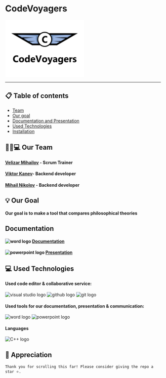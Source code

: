 # CodeVoyagers
![Logo](assets/logo.png)
<hr>

## 📋 Table of contents
 
  
  - [Team](#team)
  - [Our goal](#goal)
  - [Documentation and Presentation](#docs)
  - [Used Technologies](#technologies)
  - [Installation](#instal)

## 👨🏻💻 Our Team <a name="team"></a>
 
#### [Velizar Mihailov](https://github.com/VNMihaylov22) - Scrum Trainer
#### [Viktor Kanev](https://github.com/VBKanev22)- Backend developer
#### [Mihail Nikolov](https://github.com/MANikolov22) - Backend developer

## 💡 Our Goal <a name="goal"></a>

#### Our goal is to make a tool that compares philosophical theories

## Documentation <a name="docs"></a>

#### <img src= "https://upload.wikimedia.org/wikipedia/commons/f/fd/Microsoft_Office_Word_%282019%E2%80%93present%29.svg" height='40' width='40' alt="word logo"> [Documentation](https://codingburgas-my.sharepoint.com/:w:/g/personal/vnmihaylov22_codingburgas_bg/EQrIz5Y7tapMl60JRkr7fcQBMQf8u6usGGgb2ox3he4AVA?e=q6H4gH)
#### <img src= "https://upload.wikimedia.org/wikipedia/commons/0/0d/Microsoft_Office_PowerPoint_%282019%E2%80%93present%29.svg" height='40' width='40' alt="powerpoint logo"> [Presentation](https://codingburgas-my.sharepoint.com/:p:/g/personal/vnmihaylov22_codingburgas_bg/EXMvW3_g0ZVDjNU0uLoa-6YBhXyI2A37YQsRpFJ3cCLygw?e=0MAaRR)

## 💻 Used Technologies <a name="technologies"></a>

#### Used code editor & collaborative service: 
<img src="https://upload.wikimedia.org/wikipedia/commons/5/59/Visual_Studio_Icon_2019.svg" height='40' width='40' alt="visual studio logo"> 
<img src="https://img.icons8.com/?size=256&id=bVGqATNwfhYq&format=png "height='40' width='40' alt="github logo"> 
<img src="https://img.icons8.com/?size=256&id=20906&format=png "height='40' width='40'alt="git logo">

#### Used tools for our documentation, presentation & communication:
<img src= "https://upload.wikimedia.org/wikipedia/commons/f/fd/Microsoft_Office_Word_%282019%E2%80%93present%29.svg" height='40' width='40' alt="word logo"> <img src= "https://upload.wikimedia.org/wikipedia/commons/0/0d/Microsoft_Office_PowerPoint_%282019%E2%80%93present%29.svg" height='40' width='40' alt="powerpoint logo">
#### Languages
<p align="left"> 
<img src="https://upload.wikimedia.org/wikipedia/commons/3/32/C%2B%2B_logo.png" alt="C++ logo" width="48px">
</p>


## 👏 Appreciation
```
Thank you for scrolling this far! Please consider giving the repo a star ⭐.
```